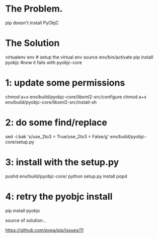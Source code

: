 The Problem. 
============================================ 
pip doesn't install PyObjC


The Solution 
============================================ 
virtualenv env # setup the virtual env
source env/bin/activate
pip install pyobjc
#now it fails with pyobjc-core
# 1: update some permissions
chmod a+x env/build/pyobjc-core/libxml2-src/configure
chmod a+x env/build/pyobjc-core/libxml2-src/install-sh
# 2: do some find/replace
sed -i.bak 's/use_2to3 = True/use_2to3 = False/g' env/build/pyobjc-core/setup.py
# 3: install with the setup.py
pushd env/build/pyobjc-core/
python setup.py install
popd
# 4: retry the pyobjc install
pip install pyobjc


source of solution... 

https://github.com/pypa/pip/issues/11

